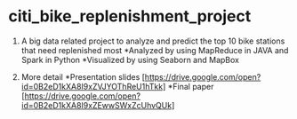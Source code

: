 # citi_bike_replenishment_project

1. A big data related project to analyze and predict the top 10 bike stations that need replenished most
  *Analyzed by using MapReduce in JAVA and Spark in Python
  *Visualized by using Seaborn and MapBox

2. More detail
  *Presentation slides [https://drive.google.com/open?id=0B2eD1kXA8I9xZVJYOThReU1hTkk] 
  *Final paper [https://drive.google.com/open?id=0B2eD1kXA8I9xZEwwSWxZcUhvQUk]
